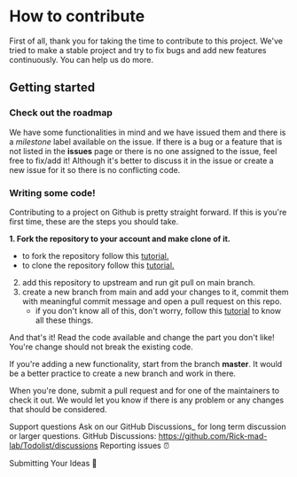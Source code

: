 # How to contribute

First of all, thank you for taking the time to contribute to this project. We've tried to make a stable project and try to fix bugs and add new features continuously. You can help us do more.

## Getting started

### Check out the roadmap

We have some functionalities in mind and we have issued them and there is a _milestone_ label available on the issue. If there is a bug or a feature that is not listed in the **issues** page or there is no one assigned to the issue, feel free to fix/add it! Although it's better to discuss it in the issue or create a new issue for it so there is no conflicting code.

### Writing some code!

Contributing to a project on Github is pretty straight forward. If this is you're first time, these are the steps you should take.

**1. Fork the repository to your account and make clone of it.**

- to fork the repository follow this [tutorial.](https://www.freecodecamp.org/news/how-to-fork-a-github-repository/)
- to clone the repository follow this [tutorial.](https://docs.github.com/en/repositories/creating-and-managing-repositories/cloning-a-repository)

2. add this repository to upstream and run git pull on main branch.
3. create a new branch from main and add your changes to it, commit them with meaningful commit message and open a pull request on this repo.
   - if you don't know all of this, don't worry, follow this [tutorial](https://www.youtube.com/watch?v=c6b6B9oN4Vg) to know all these things.

And that's it! Read the code available and change the part you don't like! You're change should not break the existing code.

If you're adding a new functionality, start from the branch **master**. It would be a better practice to create a new branch and work in there.

When you're done, submit a pull request and for one of the maintainers to check it out. We would let you know if there is any problem or any changes that should be considered.

Support questions
Ask on our GitHub Discussions\_ for long term discussion or larger questions.
GitHub Discussions: https://github.com/Rick-mad-lab/Todolist/discussions
Reporting issues
⏰

Submitting Your Ideas
🚛
